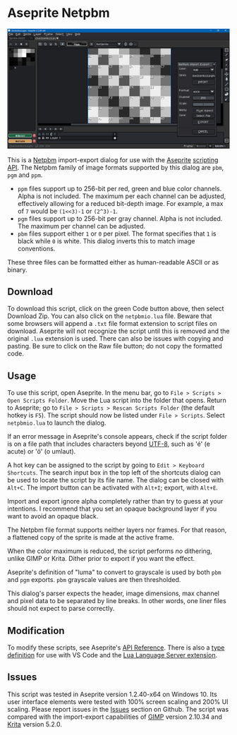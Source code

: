 # Aseprite Netpbm

![Screen Cap](screenCap.png)

This is a [Netpbm](https://en.wikipedia.org/wiki/Netpbm) import-export dialog for use with the [Aseprite](https://www.aseprite.org/) [scripting API](https://www.aseprite.org/docs/scripting/). The Netpbm family of image formats supported by this dialog are `pbm`, `pgm` and `ppm`.

- `ppm` files support up to 256-bit per red, green and blue color channels. Alpha is not included. The maximum per each channel can be adjusted, effectively allowing for a reduced bit-depth image. For example, a max of `7` would be `(1<<3)-1` or `(2^3)-1`.
- `pgm` files support up to 256-bit per gray channel. Alpha is not included. The maximum per channel can be adjusted.
- `pbm` files support either `1` or `0` per pixel. The format specifies that `1` is black while `0` is white. This dialog inverts this to match image conventions.

These three files can be formatted either as human-readable ASCII or as binary.

## Download

To download this script, click on the green Code button above, then select Download Zip. You can also click on the `netpbmio.lua` file. Beware that some browsers will append a `.txt` file format extension to script files on download. Aseprite will not recognize the script until this is removed and the original `.lua` extension is used. There can also be issues with copying and pasting. Be sure to click on the Raw file button; do not copy the formatted code.

## Usage

To use this script, open Aseprite. In the menu bar, go to `File > Scripts > Open Scripts Folder`. Move the Lua script into the folder that opens. Return to Aseprite; go to `File > Scripts > Rescan Scripts Folder` (the default hotkey is `F5`). The script should now be listed under `File > Scripts`. Select `netpbmio.lua` to launch the dialog.

If an error message in Aseprite's console appears, check if the script folder is on a file path that includes characters beyond [UTF-8](https://en.wikipedia.org/wiki/UTF-8), such as 'é' (e acute) or 'ö' (o umlaut).

A hot key can be assigned to the script by going to `Edit > Keyboard Shortcuts`. The search input box in the top left of the shortcuts dialog can be used to locate the script by its file name. The dialog can be closed with `Alt+C`. The import button can be activated with `Alt+I`; export, with `Alt+E`.

Import and export ignore alpha completely rather than try to guess at your intentions. I recommend that you set an opaque background layer if you want to avoid an opaque black.

The Netpbm file format supports neither layers nor frames. For that reason, a flattened copy of the sprite is made at the active frame.

When the color maximum is reduced, the script performs *no* dithering, unlike GIMP or Krita. Dither prior to export if you want the effect. 

Aseprite's definition of "luma" to convert to grayscale is used by both `pbm` and `pgm` exports. `pbm` grayscale values are then thresholded.

This dialog's parser expects the header, image dimensions, max channel and pixel data to be separated by line breaks. In other words, one liner files should not expect to parse correctly.

## Modification

To modify these scripts, see Aseprite's [API Reference](https://github.com/aseprite/api). There is also a [type definition](https://github.com/behreajj/aseprite-type-definition) for use with VS Code and the [Lua Language Server extension](https://github.com/LuaLS/lua-language-server).

## Issues

This script was tested in Aseprite version 1.2.40-x64 on Windows 10. Its user interface elements were tested with 100% screen scaling and 200% UI scaling. Please report issues in the [Issues](https://github.com/behreajj/AseNetPbmIo/issues) section on Github. The script was compared with the import-export capabilities of [GIMP](https://www.gimp.org/) version 2.10.34 and [Krita](https://krita.org/) version 5.2.0. 